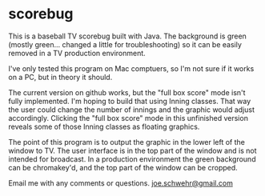 # scorebug
This is a baseball TV scorebug built with Java. The background is green (mostly green... changed a little for troubleshooting)
so it can be easily removed in a TV production environment. 

I've only tested this program on Mac comptuers, so I'm not sure if it works on a PC, but in theory it should.

The current version on github works, but the "full box score" mode isn't fully implemented. I'm hoping to build that using Inning classes. That way the user could change the number of innings and the graphic would adjust accordingly. Clicking the 
"full box score" mode in this unfinished version reveals some of those Inning classes as floating graphics. 

The point of this program is to output the graphic in the lower left of the window to TV. The user interface is in the top
part of the window and is not intended for broadcast. In a production environment the green background can be chromakey'd,
and the top part of the window can be cropped.

Email me with any comments or questions. 
joe.schwehr@gmail.com

